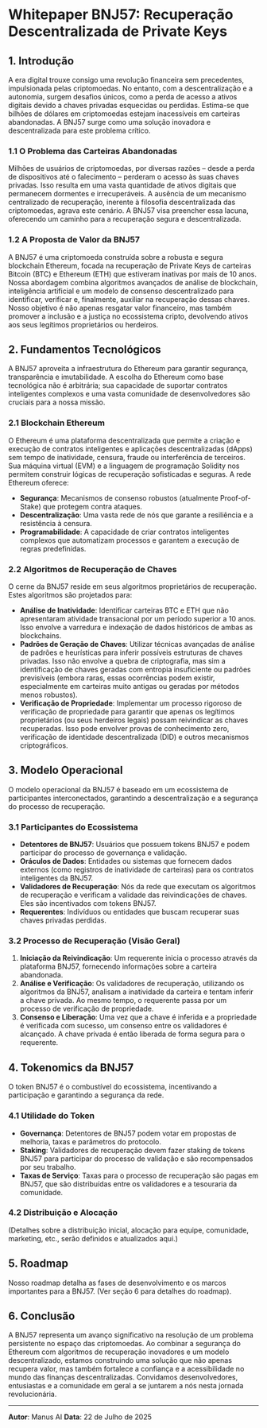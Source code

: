 # Whitepaper BNJ57: Recuperação Descentralizada de Private Keys

## 1. Introdução

A era digital trouxe consigo uma revolução financeira sem precedentes, impulsionada pelas criptomoedas. No entanto, com a descentralização e a autonomia, surgem desafios únicos, como a perda de acesso a ativos digitais devido a chaves privadas esquecidas ou perdidas. Estima-se que bilhões de dólares em criptomoedas estejam inacessíveis em carteiras abandonadas. A BNJ57 surge como uma solução inovadora e descentralizada para este problema crítico.

### 1.1 O Problema das Carteiras Abandonadas

Milhões de usuários de criptomoedas, por diversas razões – desde a perda de dispositivos até o falecimento – perderam o acesso às suas chaves privadas. Isso resulta em uma vasta quantidade de ativos digitais que permanecem dormentes e irrecuperáveis. A ausência de um mecanismo centralizado de recuperação, inerente à filosofia descentralizada das criptomoedas, agrava este cenário. A BNJ57 visa preencher essa lacuna, oferecendo um caminho para a recuperação segura e descentralizada.

### 1.2 A Proposta de Valor da BNJ57

A BNJ57 é uma criptomoeda construída sobre a robusta e segura blockchain Ethereum, focada na recuperação de Private Keys de carteiras Bitcoin (BTC) e Ethereum (ETH) que estiveram inativas por mais de 10 anos. Nossa abordagem combina algoritmos avançados de análise de blockchain, inteligência artificial e um modelo de consenso descentralizado para identificar, verificar e, finalmente, auxiliar na recuperação dessas chaves. Nosso objetivo é não apenas resgatar valor financeiro, mas também promover a inclusão e a justiça no ecossistema cripto, devolvendo ativos aos seus legítimos proprietários ou herdeiros.

## 2. Fundamentos Tecnológicos

A BNJ57 aproveita a infraestrutura do Ethereum para garantir segurança, transparência e imutabilidade. A escolha do Ethereum como base tecnológica não é arbitrária; sua capacidade de suportar contratos inteligentes complexos e uma vasta comunidade de desenvolvedores são cruciais para a nossa missão.

### 2.1 Blockchain Ethereum

O Ethereum é uma plataforma descentralizada que permite a criação e execução de contratos inteligentes e aplicações descentralizadas (dApps) sem tempo de inatividade, censura, fraude ou interferência de terceiros. Sua máquina virtual (EVM) e a linguagem de programação Solidity nos permitem construir lógicas de recuperação sofisticadas e seguras. A rede Ethereum oferece:

- **Segurança**: Mecanismos de consenso robustos (atualmente Proof-of-Stake) que protegem contra ataques.
- **Descentralização**: Uma vasta rede de nós que garante a resiliência e a resistência à censura.
- **Programabilidade**: A capacidade de criar contratos inteligentes complexos que automatizam processos e garantem a execução de regras predefinidas.

### 2.2 Algoritmos de Recuperação de Chaves

O cerne da BNJ57 reside em seus algoritmos proprietários de recuperação. Estes algoritmos são projetados para:

- **Análise de Inatividade**: Identificar carteiras BTC e ETH que não apresentaram atividade transacional por um período superior a 10 anos. Isso envolve a varredura e indexação de dados históricos de ambas as blockchains.
- **Padrões de Geração de Chaves**: Utilizar técnicas avançadas de análise de padrões e heurísticas para inferir possíveis estruturas de chaves privadas. Isso não envolve a quebra de criptografia, mas sim a identificação de chaves geradas com entropia insuficiente ou padrões previsíveis (embora raras, essas ocorrências podem existir, especialmente em carteiras muito antigas ou geradas por métodos menos robustos).
- **Verificação de Propriedade**: Implementar um processo rigoroso de verificação de propriedade para garantir que apenas os legítimos proprietários (ou seus herdeiros legais) possam reivindicar as chaves recuperadas. Isso pode envolver provas de conhecimento zero, verificação de identidade descentralizada (DID) e outros mecanismos criptográficos.

## 3. Modelo Operacional

O modelo operacional da BNJ57 é baseado em um ecossistema de participantes interconectados, garantindo a descentralização e a segurança do processo de recuperação.

### 3.1 Participantes do Ecossistema

- **Detentores de BNJ57**: Usuários que possuem tokens BNJ57 e podem participar do processo de governança e validação.
- **Oráculos de Dados**: Entidades ou sistemas que fornecem dados externos (como registros de inatividade de carteiras) para os contratos inteligentes da BNJ57.
- **Validadores de Recuperação**: Nós da rede que executam os algoritmos de recuperação e verificam a validade das reivindicações de chaves. Eles são incentivados com tokens BNJ57.
- **Requerentes**: Indivíduos ou entidades que buscam recuperar suas chaves privadas perdidas.

### 3.2 Processo de Recuperação (Visão Geral)

1. **Iniciação da Reivindicação**: Um requerente inicia o processo através da plataforma BNJ57, fornecendo informações sobre a carteira abandonada.
2. **Análise e Verificação**: Os validadores de recuperação, utilizando os algoritmos da BNJ57, analisam a inatividade da carteira e tentam inferir a chave privada. Ao mesmo tempo, o requerente passa por um processo de verificação de propriedade.
3. **Consenso e Liberação**: Uma vez que a chave é inferida e a propriedade é verificada com sucesso, um consenso entre os validadores é alcançado. A chave privada é então liberada de forma segura para o requerente.

## 4. Tokenomics da BNJ57

O token BNJ57 é o combustível do ecossistema, incentivando a participação e garantindo a segurança da rede.

### 4.1 Utilidade do Token

- **Governança**: Detentores de BNJ57 podem votar em propostas de melhoria, taxas e parâmetros do protocolo.
- **Staking**: Validadores de recuperação devem fazer staking de tokens BNJ57 para participar do processo de validação e são recompensados por seu trabalho.
- **Taxas de Serviço**: Taxas para o processo de recuperação são pagas em BNJ57, que são distribuídas entre os validadores e a tesouraria da comunidade.

### 4.2 Distribuição e Alocação

(Detalhes sobre a distribuição inicial, alocação para equipe, comunidade, marketing, etc., serão definidos e atualizados aqui.)

## 5. Roadmap

Nosso roadmap detalha as fases de desenvolvimento e os marcos importantes para a BNJ57. (Ver seção 6 para detalhes do roadmap).

## 6. Conclusão

A BNJ57 representa um avanço significativo na resolução de um problema persistente no espaço das criptomoedas. Ao combinar a segurança do Ethereum com algoritmos de recuperação inovadores e um modelo descentralizado, estamos construindo uma solução que não apenas recupera valor, mas também fortalece a confiança e a acessibilidade no mundo das finanças descentralizadas. Convidamos desenvolvedores, entusiastas e a comunidade em geral a se juntarem a nós nesta jornada revolucionária.

---

**Autor**: Manus AI
**Data**: 22 de Julho de 2025

